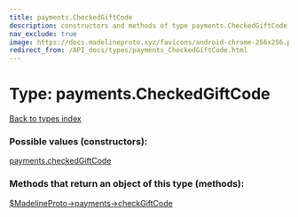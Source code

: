 ```yaml
---
title: payments.CheckedGiftCode
description: constructors and methods of type payments.CheckedGiftCode
nav_exclude: true
image: https://docs.madelineproto.xyz/favicons/android-chrome-256x256.png
redirect_from: /API_docs/types/payments_CheckedGiftCode.html
---
```

# Type: payments.CheckedGiftCode
[Back to types index](index.html)



### Possible values (constructors):

[payments.checkedGiftCode](/API_docs/constructors/payments.checkedGiftCode.html)  



### Methods that return an object of this type (methods):

[$MadelineProto->payments->checkGiftCode](/API_docs/methods/payments.checkGiftCode.html)  



